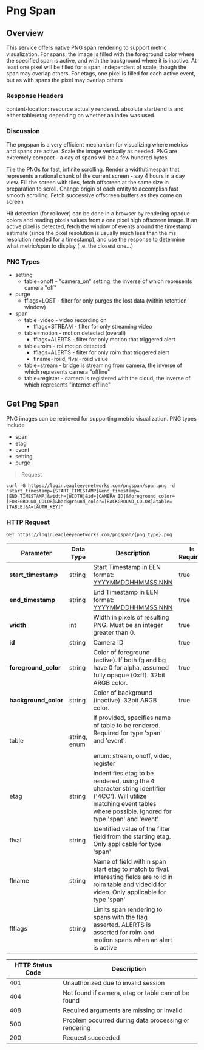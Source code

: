 # Png Span

<!--===================================================================-->
## Overview
<!--===================================================================-->

This service offers native PNG span rendering to support metric visualization. For spans, the image is filled with the foreground color where the specified span is active, and with the background where it is inactive. At least one pixel will be filled for a span, independent of scale, though the span may overlap others. For etags, one pixel is filled for each active event, but as with spans the pixel may overlap others

### Response Headers

content-location: resource actually rendered. absolute start/end ts and either table/etag depending on whether an index was used

### Discussion

The pngspan is a very efficient mechanism for visualizing where metrics and spans are active. Scale the image vertically as needed. PNG are extremely compact - a day of spans will be a few hundred bytes

Tile the PNGs for fast, infinite scrolling. Render a width/timespan that represents a rational chunk of the current screen - say 4 hours in a day view. Fill the screen with tiles, fetch offscreen at the same size in preparation to scroll. Change origin of each entity to accomplish fast smooth scrolling. Fetch successive offscreen buffers as they come on screen

Hit detection (for rollover) can be done in a browser by rendering opaque colors and reading pixels values from a one pixel high offscreen image. If an active pixel is detected, fetch the window of events around the timestamp estimate (since the pixel resolution is usually much less than the ms resolution needed for a timestamp), and use the response to determine what metric/span to display (i.e. the closest one…)

### PNG Types

  - setting
    - table=onoff - "camera_on" setting, the inverse of which represents camera "off"
  - purge
    - fflags=LOST - filter for only purges the lost data (within retention window)
  - span
    - table=video - video recording on
      - fflags=STREAM - filter for only streaming video
    - table=motion - motion detected (overall)
      - fflags=ALERTS - filter for only motion that triggered alert
    - table=roim - roi motion detected
      - fflags=ALERTS - filter for only roim that triggered alert
      - flname=roiid, flval=roiid value
    - table=stream - bridge is streaming from camera, the inverse of which represents camera "offline"
    - table=register - camera is registered with the cloud, the inverse of which represents "internet offline"

<!--===================================================================-->
## Get Png Span
<!--===================================================================-->

PNG images can be retrieved for supporting metric visualization. PNG types include

- span
- etag
- event
- setting
- purge

> Request

```shell
curl -G https://login.eagleeyenetworks.com/pngspan/span.png -d "start_timestamp=[START_TIMESTAMP]&end_timestamp=[END_TIMESTAMP]&width=[WIDTH]&id=[CAMERA_ID]&foreground_color=[FOREGROUND_COLOR]&background_color=[BACKGROUND_COLOR]&table=[TABLE]&A=[AUTH_KEY]"
```

### HTTP Request

`GET https://login.eagleeyenetworks.com/pngspan/{png_type}.png`

Parameter            | Data Type    | Description | Is Required
---------            | ---------    | ----------- | -----------
**start_timestamp**  | string       | Start Timestamp in EEN format: [YYYYMMDDHHMMSS.NNN](#een-timestamp) | true
**end_timestamp**    | string       | End Timestamp in EEN format: [YYYYMMDDHHMMSS.NNN](#een-timestamp) | true
**width**            | int          | Width in pixels of resulting PNG. Must be an integer greater than 0. | true
**id**               | string       | Camera ID | true
**foreground_color** | string       | Color of foreground (active). If both fg and bg have 0 for alpha, assumed fully opaque (0xff). 32bit ARGB color. | true
**background_color** | string       | Color of background (inactive). 32bit ARGB color. | true
table                | string, enum | If provided, specifies name of table to be rendered. Required for type 'span' and 'event'. <br><br>enum: stream, onoff, video, register
etag                 | string       | Indentifies etag to be rendered, using the 4 character string identifier ('4CC'). Will utilize matching event tables where possible. Ignored for type 'span' and 'event'
flval                | string       | Identified value of the filter field from the starting etag. Only applicable for type 'span'
flname               | string       | Name of field within span start etag to match to flval. Interesting fields are roiid in roim table and videoid for video. Only applicable for type 'span'
flflags              | string       | Limits span rendering to spans with the flag asserted. ALERTS is asserted for roim and motion spans when an alert is active

HTTP Status Code | Description
---------------- | -----------
401	| Unauthorized due to invalid session
404	| Not found if camera, etag or table cannot be found
408	| Required arguments are missing or invalid
500	| Problem occurred during data processing or rendering
200	| Request succeeded
